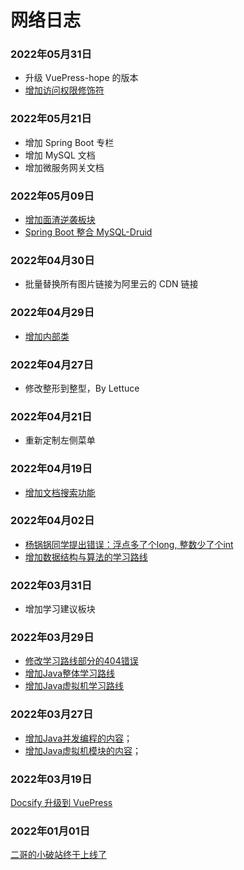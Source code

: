 # 网络日志

### 2022年05月31日

- 升级 VuePress-hope 的版本
- [增加访问权限修饰符](/nice-article/bokeyuan-jianxijavazhongdifangwenquanxiankongzhi)

### 2022年05月21日

- 增加 Spring Boot 专栏
- 增加 MySQL 文档
- 增加微服务网关文档

### 2022年05月09日

- [增加面渣逆袭板块](/download/nixi)
- [Spring Boot 整合 MySQL-Druid](/springboot/mysql-druid)

### 2022年04月30日

- 批量替换所有图片链接为阿里云的 CDN 链接

### 2022年04月29日

- [增加内部类](/oo/inner-class)

### 2022年04月27日

- 修改整形到整型，By Lettuce

### 2022年04月21日

- 重新定制左侧菜单

### 2022年04月19日

- [增加文档搜索功能](https://mp.weixin.qq.com/s/JVdQj-Fl9RPjt4P0y5Ws8g)

### 2022年04月02日

- [杨锅锅同学提出错误：浮点多了个long, 整数少了个int](/sidebar/sanfene/javase)
- [增加数据结构与算法的学习路线](/xuexiluxian/algorithm)

### 2022年03月31日

- 增加学习建议板块

### 2022年03月29日

- [修改学习路线部分的404错误](/xuexiluxian/)
- [增加Java整体学习路线](/xuexiluxian/java/yitiaolong)
- [增加Java虚拟机学习路线](/xuexiluxian/java/jvm)

### 2022年03月27日

- [增加Java并发编程的内容](/home#java并发编程)；
- [增加Java虚拟机模块的内容](/home#java虚拟机)；


### 2022年03月19日

[Docsify 升级到 VuePress](https://mp.weixin.qq.com/s/cNtUmtVJsF0d6lQ26UFFOw)


### 2022年01月01日

[二哥的小破站终于上线了](https://mp.weixin.qq.com/s/NtOD5q95xPEs4aQpu4lGcg)